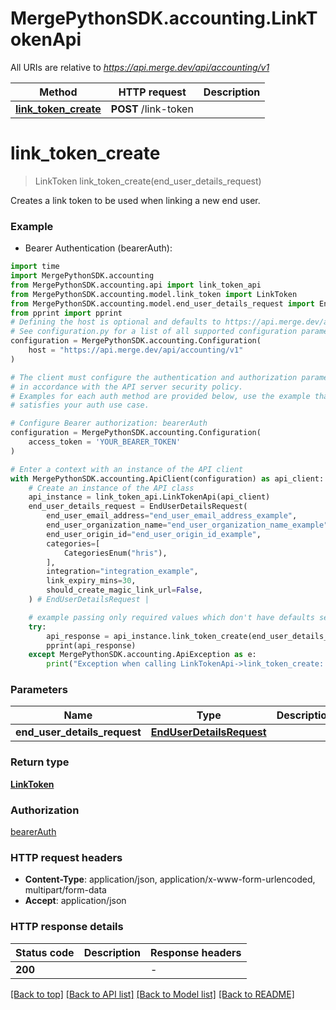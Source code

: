 # MergePythonSDK.accounting.LinkTokenApi

All URIs are relative to *https://api.merge.dev/api/accounting/v1*

Method | HTTP request | Description
------------- | ------------- | -------------
[**link_token_create**](LinkTokenApi.md#link_token_create) | **POST** /link-token | 


# **link_token_create**
> LinkToken link_token_create(end_user_details_request)



Creates a link token to be used when linking a new end user.

### Example

* Bearer Authentication (bearerAuth):

```python
import time
import MergePythonSDK.accounting
from MergePythonSDK.accounting.api import link_token_api
from MergePythonSDK.accounting.model.link_token import LinkToken
from MergePythonSDK.accounting.model.end_user_details_request import EndUserDetailsRequest
from pprint import pprint
# Defining the host is optional and defaults to https://api.merge.dev/api/accounting/v1
# See configuration.py for a list of all supported configuration parameters.
configuration = MergePythonSDK.accounting.Configuration(
    host = "https://api.merge.dev/api/accounting/v1"
)

# The client must configure the authentication and authorization parameters
# in accordance with the API server security policy.
# Examples for each auth method are provided below, use the example that
# satisfies your auth use case.

# Configure Bearer authorization: bearerAuth
configuration = MergePythonSDK.accounting.Configuration(
    access_token = 'YOUR_BEARER_TOKEN'
)

# Enter a context with an instance of the API client
with MergePythonSDK.accounting.ApiClient(configuration) as api_client:
    # Create an instance of the API class
    api_instance = link_token_api.LinkTokenApi(api_client)
    end_user_details_request = EndUserDetailsRequest(
        end_user_email_address="end_user_email_address_example",
        end_user_organization_name="end_user_organization_name_example",
        end_user_origin_id="end_user_origin_id_example",
        categories=[
            CategoriesEnum("hris"),
        ],
        integration="integration_example",
        link_expiry_mins=30,
        should_create_magic_link_url=False,
    ) # EndUserDetailsRequest | 

    # example passing only required values which don't have defaults set
    try:
        api_response = api_instance.link_token_create(end_user_details_request)
        pprint(api_response)
    except MergePythonSDK.accounting.ApiException as e:
        print("Exception when calling LinkTokenApi->link_token_create: %s\n" % e)
```


### Parameters

Name | Type | Description  | Notes
------------- | ------------- | ------------- | -------------
 **end_user_details_request** | [**EndUserDetailsRequest**](EndUserDetailsRequest.md)|  |

### Return type

[**LinkToken**](LinkToken.md)

### Authorization

[bearerAuth](../README.md#bearerAuth)

### HTTP request headers

 - **Content-Type**: application/json, application/x-www-form-urlencoded, multipart/form-data
 - **Accept**: application/json


### HTTP response details

| Status code | Description | Response headers |
|-------------|-------------|------------------|
**200** |  |  -  |

[[Back to top]](#) [[Back to API list]](../README.md#documentation-for-api-endpoints) [[Back to Model list]](../README.md#documentation-for-models) [[Back to README]](../README.md)

